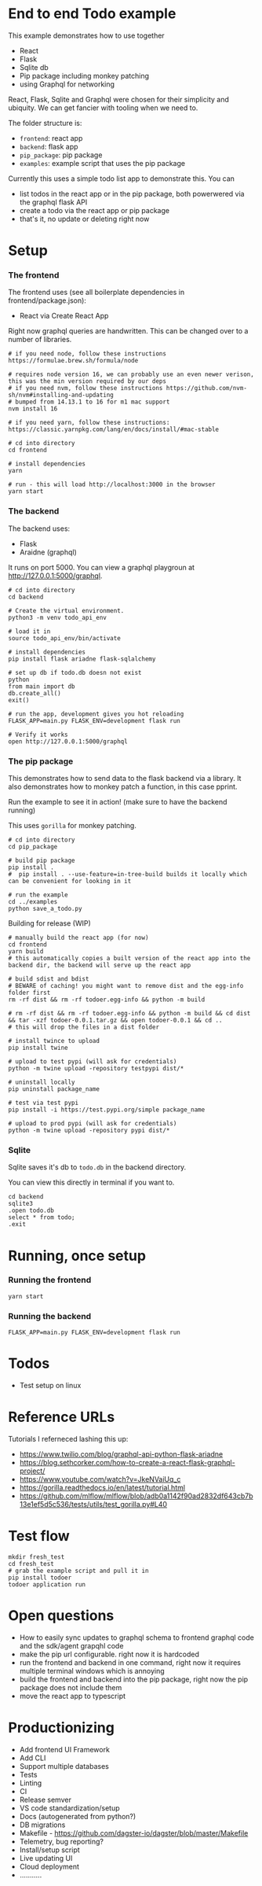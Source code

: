 # End to end Todo example

This example demonstrates how to use together
- React
- Flask
- Sqlite db
- Pip package including monkey patching
- using Graphql for networking

React, Flask, Sqlite and Graphql were chosen for their simplicity and ubiquity. We can get fancier with tooling when we need to. 

The folder structure is:
- `frontend`: react app
- `backend`: flask app
- `pip_package`: pip package 
- `examples`: example script that uses the pip package

Currently this uses a simple todo list app to demonstrate this. You can 
- list todos in the react app or in the pip package, both powerwered via the graphql flask API
- create a todo via the react app or pip package
- that's it, no update or deleting right now

# Setup 

### The frontend
The frontend uses (see all boilerplate dependencies in frontend/package.json):
- React via Create React App

Right now graphql queries are handwritten. This can be changed over to a number of libraries.

```
# if you need node, follow these instructions https://formulae.brew.sh/formula/node

# requires node version 16, we can probably use an even newer verison, this was the min version required by our deps
# if you need nvm, follow these instructions https://github.com/nvm-sh/nvm#installing-and-updating
# bumped from 14.13.1 to 16 for m1 mac support
nvm install 16
 
# if you need yarn, follow these instructions: https://classic.yarnpkg.com/lang/en/docs/install/#mac-stable

# cd into directory
cd frontend

# install dependencies
yarn

# run - this will load http://localhost:3000 in the browser
yarn start
```

### The backend
The backend uses:
- Flask
- Araidne (graphql)

It runs on port 5000. You can view a graphql playgroun at http://127.0.0.1:5000/graphql.

```
# cd into directory
cd backend

# Create the virtual environment.
python3 -m venv todo_api_env

# load it in
source todo_api_env/bin/activate

# install dependencies
pip install flask ariadne flask-sqlalchemy

# set up db if todo.db doesn not exist
python
from main import db
db.create_all()
exit()

# run the app, development gives you hot reloading
FLASK_APP=main.py FLASK_ENV=development flask run

# Verify it works
open http://127.0.0.1:5000/graphql
```

### The pip package
This demonstrates how to send data to the flask backend via a library. It also demonstrates how to monkey patch a function, in this case pprint. 

Run the example to see it in action! (make sure to have the backend running)

This uses `gorilla` for monkey patching.
```
# cd into directory
cd pip_package

# build pip package
pip install .
#  pip install . --use-feature=in-tree-build builds it locally which can be convenient for looking in it

# run the example
cd ../examples
python save_a_todo.py
```

Building for release (WIP)
```
# manually build the react app (for now)
cd frontend
yarn build
# this automatically copies a built version of the react app into the backend dir, the backend will serve up the react app

# build sdist and bdist
# BEWARE of caching! you might want to remove dist and the egg-info folder first
rm -rf dist && rm -rf todoer.egg-info && python -m build

# rm -rf dist && rm -rf todoer.egg-info && python -m build && cd dist && tar -xzf todoer-0.0.1.tar.gz && open todoer-0.0.1 && cd ..
# this will drop the files in a dist folder

# install twince to upload
pip install twine

# upload to test pypi (will ask for credentials)
python -m twine upload -repository testpypi dist/*

# uninstall locally
pip uninstall package_name

# test via test pypi
pip install -i https://test.pypi.org/simple package_name

# upload to prod pypi (will ask for credentials)
python -m twine upload -repository pypi dist/*
```

### Sqlite
Sqlite saves it's db to `todo.db` in the backend directory.

You can view this directly in terminal if you want to. 
```
cd backend
sqlite3
.open todo.db
select * from todo;
.exit
```

# Running, once setup

### Running the frontend
`yarn start`

### Running the backend
`FLASK_APP=main.py FLASK_ENV=development flask run`

# Todos
- Test setup on linux

# Reference URLs
Tutorials I referneced lashing this up:
- https://www.twilio.com/blog/graphql-api-python-flask-ariadne
- https://blog.sethcorker.com/how-to-create-a-react-flask-graphql-project/
- https://www.youtube.com/watch?v=JkeNVaiUq_c
- https://gorilla.readthedocs.io/en/latest/tutorial.html
- https://github.com/mlflow/mlflow/blob/adb0a1142f90ad2832df643cb7b13e1ef5d5c536/tests/utils/test_gorilla.py#L40


# Test flow

```
mkdir fresh_test
cd fresh_test
# grab the example script and pull it in
pip install todoer
todoer application run
```

# Open questions
- How to easily sync updates to graphql schema to frontend graphql code and the sdk/agent grapqhl code
- make the pip url configurable. right now it is hardcoded
- run the frontend and backend in one command, right now it requires multiple terminal windows which is annoying
- build the frontend and backend into the pip package, right now the pip package does not include them
- move the react app to typescript

# Productionizing
- Add frontend UI Framework
- Add CLI
- Support multiple databases
- Tests
- Linting
- CI
- Release semver
- VS code standardization/setup
- Docs (autogenerated from python?)
- DB migrations
- Makefile - https://github.com/dagster-io/dagster/blob/master/Makefile
- Telemetry, bug reporting?
- Install/setup script
- Live updating UI
- Cloud deployment
- ...........
